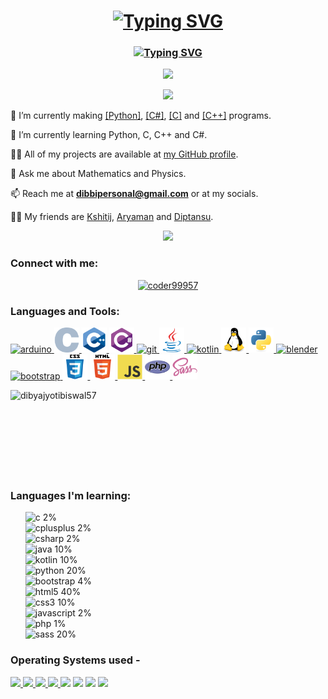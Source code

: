 <!DOCTYPE html>
<html lang="en">
<head>
    <meta charset="UTF-8">
    <meta name="viewport" content="width=device-width, initial-scale=1.0">
    <link rel="stylesheet" href="style.css">
</head>


<body>
<h1 align="center"><a href="https://git.io/typing-svg"><img src="https://readme-typing-svg.demolab.com?font=Space+Mono&size=30&pause=500&color=387CF7&center=true&vCenter=true&width=570&lines=Hi+%F0%9F%91%8B%2C+I'm+Dibyajyoti+Biswal" alt="Typing SVG" /></a></h1>
<h3 align="center"><a href="https://git.io/typing-svg"><img src="https://readme-typing-svg.demolab.com?font=Space+Mono&size=18&pause=500&color=30A5F7&center=true&vCenter=true&width=600&lines=A+student+who+struggles+with+studies." alt="Typing SVG" /></a></h3>

<p align="center"> <img src="https://github-widgetbox.vercel.app/api/profile?username=DibyajyotiBiswal57&data=followers,repositories,stars,commits&theme=darkmode" /> </p>
 
<p align="center"> <img src="https://quotes-github-readme.vercel.app/api?type=vertical&theme=github" /></p>

<p> 🔭 I’m currently making <a href="https://github.com/DibyajyotiBiswal57/Python-programs">[Python]</a>, <a href="https://github.com/DibyajyotiBiswal57/Csharp-programs">[C#]</a>, <a href="https://github.com/DibyajyotiBiswal57/C-programs">[C]</a> and <a href="https://github.com/DibyajyotiBiswal57/Cplusplus-programs">[C++]</a> programs. </p>

<p> 🌱 I’m currently learning <bold>Python</bold>, <bold>C</bold>, <bold>C++</bold> and <bold>C#</bold>. </p>

<p> 👨‍💻 All of my projects are available at <a href="https://github.com/DibyajyotiBiswal57?tab=repositories">my GitHub profile</a>. </p>

<p> 💬 Ask me about <bold>Mathematics</bold> and <bold>Physics</bold>. </p>

📫 Reach me at **dibbipersonal@gmail.com** or at my socials.

<p> 👯‍♂️ My friends are <a href="https://github.com/UnderRatedCoder05">Kshitij</a>, <a href="https://github.com/albert-hawkins-heisenberg">Aryaman</a> and <a href="https://github.com/dsdoescreative">Diptansu</a>. </p>


<p align="center"> <img src="https://github-readme-activity-graph.vercel.app/graph?username=DibyajyotiBiswal57&&theme=github&hide_border=true&custom_title=My%20contributions%20graph&days=40" /> </p>

<h3 align="left">Connect with me:</h3>
<p align="center">
<a href="https://instagram.com/coder99957" target="blank"><img src="https://raw.githubusercontent.com/rahuldkjain/github-profile-readme-generator/master/src/images/icons/Social/instagram.svg" alt="coder99957" height="30" width="40" /></a>
</p>

<h3 align="left">Languages and Tools:</h3>
<p align="left"> <a href="https://www.arduino.cc/" target="blank" rel="noreferrer"> <img src="https://cdn.worldvectorlogo.com/logos/arduino-1.svg" alt="arduino" width="40" height="40"/> </a> <a href="https://www.cprogramming.com/" target="_blank" rel="noreferrer"> <img src="https://raw.githubusercontent.com/devicons/devicon/master/icons/c/c-original.svg" alt="c" width="40" height="40"/> </a> <a href="https://www.w3schools.com/cpp/" target="_blank" rel="noreferrer"> <img src="https://raw.githubusercontent.com/devicons/devicon/master/icons/cplusplus/cplusplus-original.svg" alt="cplusplus" width="40" height="40"/> </a> <a href="https://www.w3schools.com/cs/" target="_blank" rel="noreferrer"> <img src="https://raw.githubusercontent.com/devicons/devicon/master/icons/csharp/csharp-original.svg" alt="csharp" width="40" height="40"/> </a> <a href="https://git-scm.com/" target="_blank" rel="noreferrer"> <img src="https://www.vectorlogo.zone/logos/git-scm/git-scm-icon.svg" alt="git" width="40" height="40"/> </a> <a href="https://www.java.com" target="_blank" rel="noreferrer"> <img src="https://raw.githubusercontent.com/devicons/devicon/master/icons/java/java-original.svg" alt="java" width="40" height="40"/> </a> <a href="https://kotlinlang.org" target="_blank" rel="noreferrer"> <img src="https://www.vectorlogo.zone/logos/kotlinlang/kotlinlang-icon.svg" alt="kotlin" width="40" height="40"/> </a> <a href="https://www.linux.org/" target="_blank" rel="noreferrer"> <img src="https://raw.githubusercontent.com/devicons/devicon/master/icons/linux/linux-original.svg" alt="linux" width="40" height="40"/> </a> <a href="https://www.python.org" target="_blank" rel="noreferrer"> <img src="https://raw.githubusercontent.com/devicons/devicon/master/icons/python/python-original.svg" alt="python" width="40" height="40"/> </a> <a href="https://www.blender.org/" target="_blank" rel="noreferrer"> <img src="https://download.blender.org/branding/community/blender_community_badge_white.svg" alt="blender" width="40" height="40"/> </a> <a href="https://getbootstrap.com" target="_blank" rel="noreferrer"> <img src="https://upload.wikimedia.org/wikipedia/commons/b/b2/Bootstrap_logo.svg" alt="bootstrap" width="40" height="40"/> </a> <a href="https://www.w3schools.com/css/" target="_blank" rel="noreferrer"> <img src="https://raw.githubusercontent.com/devicons/devicon/master/icons/css3/css3-original-wordmark.svg" alt="css3" width="40" height="40"/> </a> <a href="https://dotnet.microsoft.com/" target="_blank" rel="noreferrer"> </a> <a href="https://www.w3.org/html/" target="_blank" rel="noreferrer"> <img src="https://raw.githubusercontent.com/devicons/devicon/master/icons/html5/html5-original-wordmark.svg" alt="html5" width="40" height="40"/> </a> <a href="https://developer.mozilla.org/en-US/docs/Web/JavaScript" target="_blank" rel="noreferrer"> <img src="https://raw.githubusercontent.com/devicons/devicon/master/icons/javascript/javascript-original.svg" alt="javascript" width="40" height="40"/> </a> <a href="https://www.php.net" target="_blank" rel="noreferrer"> <img src="https://raw.githubusercontent.com/devicons/devicon/master/icons/php/php-original.svg" alt="php" width="40" height="40"/> </a> <a href="https://sass-lang.com" target="_blank" rel="noreferrer"> <img src="https://raw.githubusercontent.com/devicons/devicon/master/icons/sass/sass-original.svg" alt="sass" width="40" height="40"/> </a> </p>

<p><img align="left" src="https://github-readme-stats.vercel.app/api/top-langs?username=dibyajyotibiswal57&show_icons=true&locale=en&layout=compact&langs_count=20&title_color=cyan&icon_color=2234AE&text_color=D3D3D3&bg_color=61,000000,20057A" alt="dibyajyotibiswal57" /></p>

<br>
<br>
<br>
<br>
<br>
<br>
<br>
<br>


<h3 align="left">Languages I'm learning:</h3>
<ol style="list-style-type: none; counter-reset: myCounter;"> 
    <li><img src="https://ziadoua.github.io/m3-Markdown-Badges/badges/C/c1.svg" alt="c"/>  2%  </li>
    <li><img src="https://ziadoua.github.io/m3-Markdown-Badges/badges/C++/c++1.svg" alt="cplusplus"/>  2%  </li>
    <li><img src="https://ziadoua.github.io/m3-Markdown-Badges/badges/CSharp/csharp1.svg" alt="csharp"/>  2%  </li>
    <li><img src="https://ziadoua.github.io/m3-Markdown-Badges/badges/Java/java1.svg" alt="java"/>  10%  </li>
    <li><img src="https://ziadoua.github.io/m3-Markdown-Badges/badges/Kotlin/kotlin1.svg" alt="kotlin"/>  10%  </li>
    <li><img src="https://ziadoua.github.io/m3-Markdown-Badges/badges/Python/python1.svg" alt="python"/>  20%  </li>
    <li><img src="https://ziadoua.github.io/m3-Markdown-Badges/badges/Bootstrap/bootstrap1.svg" alt="bootstrap"/>  4%  </li> 
    <li><img src="https://ziadoua.github.io/m3-Markdown-Badges/badges/HTML/html1.svg" alt="html5"/>  40%  </li>
    <li><img src="https://ziadoua.github.io/m3-Markdown-Badges/badges/CSS/css1.svg" alt="css3"/>  10% </li>
    <li><img src="https://ziadoua.github.io/m3-Markdown-Badges/badges/Javascript/javascript2.svg" alt="javascript">  2%  </li>
    <li><img src="https://ziadoua.github.io/m3-Markdown-Badges/badges/PHP/php1.svg" alt="php"/>  1%  </li>
    <li><img src="https://ziadoua.github.io/m3-Markdown-Badges/badges/Sass/sass1.svg" alt="sass"/>  20%  </li>
</ol>



<h3 align="left"> Operating Systems used - </h3>

<p align="left"> <a href="https:/archlinux.org" target="blank"><img src="https://ziadoua.github.io/m3-Markdown-Badges/badges/Arch/arch1.svg" /> <a href="https://www.apple.com" target="blank"><img src="https://ziadoua.github.io/m3-Markdown-Badges/badges/iOS/ios1.svg" /> <a href="https://www.linux.org" target="blank"><img src="https://ziadoua.github.io/m3-Markdown-Badges/badges/Linux/linux2.svg" /> <a href="https://tails.net" target="blank"><img src="https://ziadoua.github.io/m3-Markdown-Badges/badges/TailsOS/tailsos1.svg"/> </a> <img src="https://ziadoua.github.io/m3-Markdown-Badges/badges/Windows/windows1.svg"/> <img src="https://ziadoua.github.io/m3-Markdown-Badges/badges/WindowsXP/windowsxp1.svg"/> <img src="https://ziadoua.github.io/m3-Markdown-Badges/badges/Windows10/windows101.svg"/> <a href="https://www.kali.org" > <img src="https://ziadoua.github.io/m3-Markdown-Badges/badges/KaliLinux/kalilinux1.svg" /></a>
</p>

</body>
</html>
